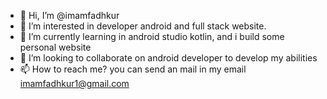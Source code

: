 - 👋 Hi, I’m @imamfadhkur
- 👀 I’m interested in developer android and full stack website.
- 🌱 I’m currently learning in android studio kotlin, and i build some personal website 
- 💞️ I’m looking to collaborate on android developer to develop my abilities
- 📫 How to reach me? you can send an mail in my email imamfadhkur1@gmail.com

<!---
imamfadhkur/imamfadhkur is a ✨ special ✨ repository because its `README.md` (this file) appears on your GitHub profile.
You can click the Preview link to take a look at your changes.
--->
